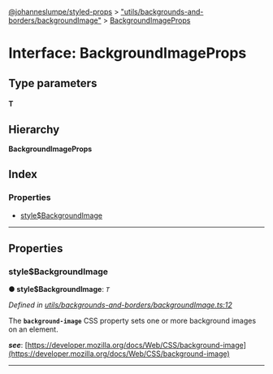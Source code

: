[@johanneslumpe/styled-props](../README.md) > ["utils/backgrounds-and-borders/backgroundImage"](../modules/_utils_backgrounds_and_borders_backgroundimage_.md) > [BackgroundImageProps](../interfaces/_utils_backgrounds_and_borders_backgroundimage_.backgroundimageprops.md)

# Interface: BackgroundImageProps

## Type parameters
#### T 
## Hierarchy

**BackgroundImageProps**

## Index

### Properties

* [style$BackgroundImage](_utils_backgrounds_and_borders_backgroundimage_.backgroundimageprops.md#style_backgroundimage)

---

## Properties

<a id="style_backgroundimage"></a>

###  style$BackgroundImage

**● style$BackgroundImage**: *`T`*

*Defined in [utils/backgrounds-and-borders/backgroundImage.ts:12](https://github.com/johanneslumpe/styled-props/blob/8e709f1/src/utils/backgrounds-and-borders/backgroundImage.ts#L12)*

The **`background-image`** CSS property sets one or more background images on an element.

*__see__*: [https://developer.mozilla.org/docs/Web/CSS/background-image](https://developer.mozilla.org/docs/Web/CSS/background-image)

___

